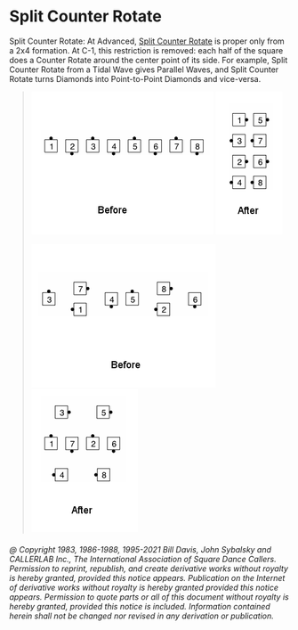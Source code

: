 
# Split Counter Rotate

Split Counter Rotate: At Advanced, [Split Counter Rotate](../a2/split_counter_rotate.md) is proper
only from a 2x4 formation. At C-1, this restriction is removed: each
half of the square does a Counter Rotate around the center point of
its side. For example, Split Counter Rotate from a Tidal Wave gives
Parallel Waves, and Split Counter Rotate turns Diamonds into
Point-to-Point Diamonds and vice-versa.

> 
> ![alt](split_counter_rotate-1.png)
> ![alt](split_counter_rotate-2.png)  
> 
> ![alt](split_counter_rotate-3.png)
> ![alt](split_counter_rotate-4.png)
> 

###### @ Copyright 1983, 1986-1988, 1995-2021 Bill Davis, John Sybalsky and CALLERLAB Inc., The International Association of Square Dance Callers. Permission to reprint, republish, and create derivative works without royalty is hereby granted, provided this notice appears. Publication on the Internet of derivative works without royalty is hereby granted provided this notice appears. Permission to quote parts or all of this document without royalty is hereby granted, provided this notice is included. Information contained herein shall not be changed nor revised in any derivation or publication.
